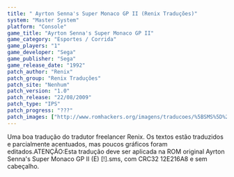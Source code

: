 ```yaml
---
title: " Ayrton Senna's Super Monaco GP II (Renix Traduções)"
system: "Master System"
platform: "Console"
game_title: "Ayrton Senna's Super Monaco GP II"
game_category: "Esportes / Corrida"
game_players: "1"
game_developer: "Sega"
game_publisher: "Sega"
game_release_date: "1992"
patch_author: "Renix"
patch_group: "Renix Traduções"
patch_site: "Nenhum"
patch_version: "1.0"
patch_release: "22/08/2009"
patch_type: "IPS"
patch_progress: "???"
patch_images: ["http://www.romhackers.org/imagens/traducoes/%5BSMS%5D%20Ayrton%20Senna's%20Super%20Monaco%20GP%20II%20-%20Renix%20Tradu%C3%A7%C3%B5es%20-%201.png","http://www.romhackers.org/imagens/traducoes/%5BSMS%5D%20Ayrton%20Senna's%20Super%20Monaco%20GP%20II%20-%20Renix%20Tradu%C3%A7%C3%B5es%20-%202.png","http://www.romhackers.org/imagens/traducoes/%5BSMS%5D%20Ayrton%20Senna's%20Super%20Monaco%20GP%20II%20-%20Renix%20Tradu%C3%A7%C3%B5es%20-%203.png"]
---
```

Uma boa tradução do tradutor freelancer Renix. Os textos estão traduzidos e parcialmente acentuados, mas poucos gráficos foram editados.ATENÇÃO:Esta tradução deve ser aplicada na ROM original Ayrton Senna's Super Monaco GP II (E) [!].sms, com CRC32 12E216A8 e sem cabeçalho.